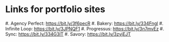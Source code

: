 # Links for portfolio sites

#. Agency Perfect: https://bit.ly/3f6pecR
#. Bakery: https://bit.ly/334Fngl
#. Infinite Loop: https://bit.ly/3JPNQF1
#. Progressus: https://bit.ly/3n7mvEz
#. Sync: https://bit.ly/334G3lT
#. Savory: https://bit.ly/3zyjEJT

